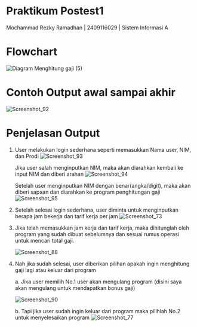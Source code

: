# **Praktikum Postest1**
Mochammad Rezky Ramadhan | 2409116029 | Sistem Informasi A

# **Flowchart**
![Diagram Menghitung gaji (5)](https://github.com/user-attachments/assets/7a5340e2-7844-40a2-bf81-b1407dcd8c0e)

# **Contoh Output awal sampai akhir**
![Screenshot_92](https://github.com/user-attachments/assets/19e208a2-7c5f-4166-84de-9f324603ac95)

# **Penjelasan Output**
1.  User melakukan login sederhana seperti memasukkan Nama user, NIM, dan Prodi
    ![Screenshot_93](https://github.com/user-attachments/assets/47df4c7a-f1c7-42f0-a89a-cf1a5022f96f)

    Jika user salah menginputkan NIM, maka akan diarahkan kembali ke input NIM dan diberi arahan
    ![Screenshot_94](https://github.com/user-attachments/assets/b6502d4a-3f6b-4621-8aaf-86b8c6fb252d)

    Setelah user menginputkan NIM dengan benar(angka/digit), maka akan diberi sapaan dan diarahkan ke program penghitungan gaji
    ![Screenshot_95](https://github.com/user-attachments/assets/2f51fb4f-1496-4998-8d1d-058598dc0519)

2.  Setelah selesai login sederhana, user diminta untuk menginputkan berapa jam bekerja dan tarif kerja per jam
    ![Screenshot_73](https://github.com/user-attachments/assets/736ba31f-3314-47d7-91e5-f5f37f23235b)
3.  Jika telah memasukkan jam kerja dan tarif kerja, maka dihitunglah oleh program yang sudah dibuat sebelumnya dan sesuai rumus operasi untuk mencari total gaji.

    ![Screenshot_88](https://github.com/user-attachments/assets/934ee6b4-3869-40f4-b326-6602f376c390)
4.  Nah jika sudah selesai, user diberikan pilihan apakah ingin menghitung gaji lagi atau keluar dari program

    a.    Jika user memilih No.1 user akan mengulang program (disini saya akan mengulang untuk mendapatkan bonus gaji)

    ![Screenshot_90](https://github.com/user-attachments/assets/9d6ec4a6-aeb2-4f0e-ad5f-ba2dca9022a1)

    b.    Tapi jika user sudah ingin keluar dari program maka pilihlah No.2 untuk menyelesaikan program
          ![Screenshot_77](https://github.com/user-attachments/assets/bdaa8100-a0ec-433d-b673-a113a2bb79d7)
